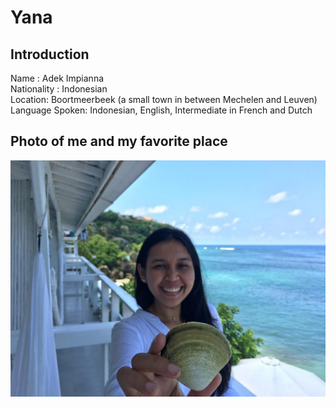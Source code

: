# Yana

## Introduction
Name : Adek Impianna  
Nationality : Indonesian  
Location: Boortmeerbeek (a small town in between Mechelen and Leuven)  
Language Spoken: Indonesian, English, Intermediate in French and Dutch  

## Photo of me and my favorite place
![](2020-05-10-19-57-43.jpg)